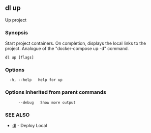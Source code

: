 ## dl up

Up project

### Synopsis

Start project containers. On completion, displays the local links to the project.
Analogue of the "docker-compose up -d" command.

```
dl up [flags]
```

### Options

```
  -h, --help   help for up
```

### Options inherited from parent commands

```
      --debug   Show more output
```

### SEE ALSO

* [dl](dl.md)     - Deploy Local

